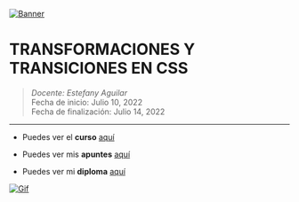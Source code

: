 [![Banner](https://www.arkaitzgarro.com/css3/images/cap06/states.png "Banner")](https://www.arkaitzgarro.com/css3/images/cap06/states.png "Banner")

# TRANSFORMACIONES Y TRANSICIONES EN CSS

> *Docente:  Estefany Aguilar*
> <br>
> Fecha de inicio: Julio 10, 2022
> <br>
> Fecha de finalización: Julio 14, 2022
------------
- Puedes ver el **curso** [aquí](https://platzi.com/cursos/transformaciones-transiciones-css/ "aquí")

- Puedes ver mis **apuntes**  [aquí](https://steep-bridge-4be.notion.site/Transformaciones-y-Transiciones-en-CSS-f05c4da546764e9dbef7f318a8ef2fc5 "aquí") 

- Puedes ver mi **diploma** [aquí](https://platzi.com/p/Valenciajcamilo/curso/2336-transformaciones-transiciones-css/diploma/detalle/ "aquí")


[![Gif](https://www.desarrollolibre.net/public/images/example//css/loaders-css.gif "Gif")](https://www.desarrollolibre.net/public/images/example//css/loaders-css.gif "Gif")